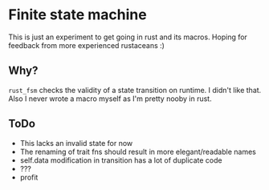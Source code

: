 # Finite state machine

This is just an experiment to get going in rust and its macros. Hoping for feedback from more experienced rustaceans :)

## Why?

`rust_fsm` checks the validity of a state transition on runtime. I didn't like that. Also I never wrote a macro myself as I'm pretty nooby in rust.

## ToDo

- This lacks an invalid state for now
- The renaming of trait fns should result in more elegant/readable names
- self.data modification in transition has a lot of duplicate code
- ???
- profit
